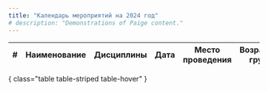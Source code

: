 ```yaml
---
title: "Календарь мероприятий на 2024 год"
# description: "Demonstrations of Paige content."
---
```

<!--more-->
| #   | Наименование                           | Дисциплины | Дата          | Место проведения                                         | Возрастные группы |
| --- | -------------------------------------- | ---------- | ------------- | -------------------------------------------------------- | ----------------- |
{ class="table table-striped table-hover" }
